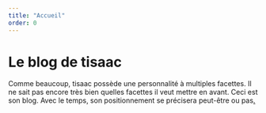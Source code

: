 ```yaml
---
title: "Accueil"
order: 0
---
```

# Le blog de tisaac

Comme beaucoup, tisaac possède une personnalité à multiples facettes. 
Il ne sait pas encore très bien quelles facettes il veut mettre en avant.
Ceci est son blog. Avec le temps, son positionnement se précisera peut-être ou pas<a rel="me" href="https://piaille.fr/@tisaac">.</a> 